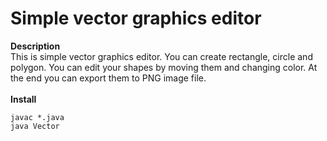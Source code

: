 # Simple vector graphics editor
**Description**
<br />
This is simple vector graphics editor. You can create rectangle, circle and polygon. You can edit your shapes by moving them and changing color. At the end you can export them to PNG image file.
<br />
<br />
**Install**
```
javac *.java
java Vector
```
